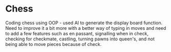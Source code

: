 # Chess

Coding chess using OOP - used AI to generate the display board function. Need to improve it a bit more with a better way of typing in moves and need to add a few features such as en passant, signalling when in check, checking for checkmate, castling, turning pawns into queen's, and not being able to move pieces because of check.

